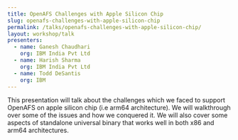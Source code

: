 ```yaml
---
title: OpenAFS Challenges with Apple Silicon Chip
slug: openafs-challenges-with-apple-silicon-chip
permalink: /talks/openafs-challenges-with-apple-silicon-chip/
layout: workshop/talk
presenters:
  - name: Ganesh Chaudhari
    org: IBM India Pvt Ltd
  - name: Harish Sharma
    org: IBM India Pvt Ltd
  - name: Todd DeSantis
    org: IBM
---
```


This presentation will talk about the challenges which we faced to support
OpenAFS on apple silicon chip (i.e arm64 architecture).  We will walkthrough
over some of the issues and how we conquered it. We will also cover some
aspects of standalone universal binary that works well in both x86 and arm64
architectures.
